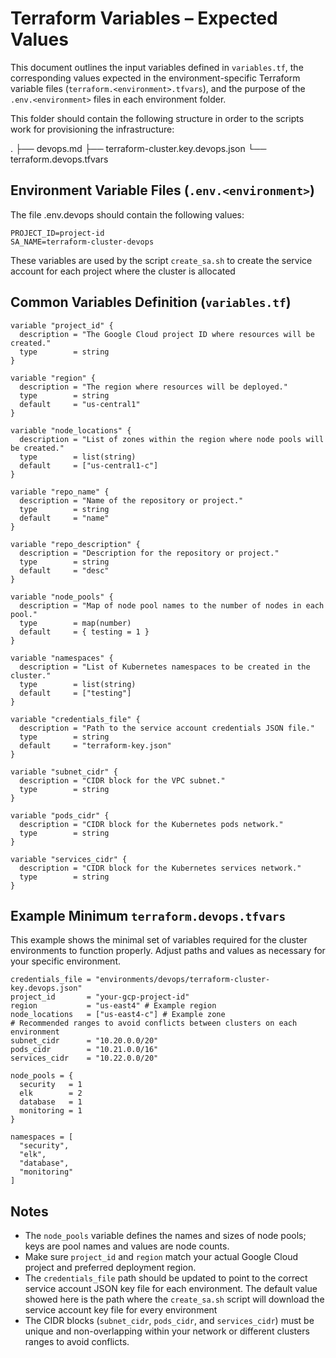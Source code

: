 # Terraform Variables – Expected Values

This document outlines the input variables defined in `variables.tf`, the corresponding values expected in the environment-specific Terraform variable files (`terraform.<environment>.tfvars`), and the purpose of the `.env.<environment>` files in each environment folder.

This folder should contain the following structure in order to the scripts work for provisioning the infrastructure:

.
├── devops.md
├── terraform-cluster.key.devops.json
└── terraform.devops.tfvars

## Environment Variable Files (`.env.<environment>`)

The file .env.devops should contain the following values:

```
PROJECT_ID=project-id
SA_NAME=terraform-cluster-devops
```

These variables are used by the script `create_sa.sh` to create the service account for each project where the cluster is allocated

## Common Variables Definition (`variables.tf`)

```hcl
variable "project_id" {
  description = "The Google Cloud project ID where resources will be created."
  type        = string
}

variable "region" {
  description = "The region where resources will be deployed."
  type        = string
  default     = "us-central1"
}

variable "node_locations" {
  description = "List of zones within the region where node pools will be created."
  type        = list(string)
  default     = ["us-central1-c"]
}

variable "repo_name" {
  description = "Name of the repository or project."
  type        = string
  default     = "name"
}

variable "repo_description" {
  description = "Description for the repository or project."
  type        = string
  default     = "desc"
}

variable "node_pools" {
  description = "Map of node pool names to the number of nodes in each pool."
  type        = map(number)
  default     = { testing = 1 }
}

variable "namespaces" {
  description = "List of Kubernetes namespaces to be created in the cluster."
  type        = list(string)
  default     = ["testing"]
}

variable "credentials_file" {
  description = "Path to the service account credentials JSON file."
  type        = string
  default     = "terraform-key.json"
}

variable "subnet_cidr" {
  description = "CIDR block for the VPC subnet."
  type        = string
}

variable "pods_cidr" {
  description = "CIDR block for the Kubernetes pods network."
  type        = string
}

variable "services_cidr" {
  description = "CIDR block for the Kubernetes services network."
  type        = string
}
```

## Example Minimum `terraform.devops.tfvars`

This example shows the minimal set of variables required for the cluster environments to function properly. Adjust paths and values as necessary for your specific environment.

```hcl
credentials_file = "environments/devops/terraform-cluster-key.devops.json"
project_id       = "your-gcp-project-id"
region           = "us-east4" # Example region
node_locations   = ["us-east4-c"] # Example zone
# Recommended ranges to avoid conflicts between clusters on each environment
subnet_cidr      = "10.20.0.0/20"
pods_cidr        = "10.21.0.0/16"
services_cidr    = "10.22.0.0/20"

node_pools = {
  security   = 1
  elk        = 2
  database   = 1
  monitoring = 1
}

namespaces = [
  "security",
  "elk",
  "database",
  "monitoring"
]
```

## Notes

- The `node_pools` variable defines the names and sizes of node pools; keys are pool names and values are node counts.
- Make sure `project_id` and `region` match your actual Google Cloud project and preferred deployment region.
- The `credentials_file` path should be updated to point to the correct service account JSON key file for each environment. The default value showed here is the path where the `create_sa.sh` script will download the service account key file for every environment
- The CIDR blocks (`subnet_cidr`, `pods_cidr`, and `services_cidr`) must be unique and non-overlapping within your network or different clusters ranges to avoid conflicts.
